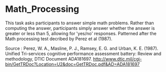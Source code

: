 # Math_Processing

This task asks participants to answer simple math problems. Rather than computing the answer, participants simply answer whether the answer is greater or less than 5, allowing for 'yes/no' responses. Patterned after the Math processing test decribed by Perez et al (1987).

Source : Perez, W. A., Masline, P. J., Ramsey, E. G. and Urban, K. E. (1987). Unified Tri-services cognitive performance assessment battery: Review and methodology, DTIC Document ADA181697. http://www.dtic.mil/cgi-bin/GetTRDoc?Location=U2&doc=GetTRDoc.pdf&AD=ADA181697
